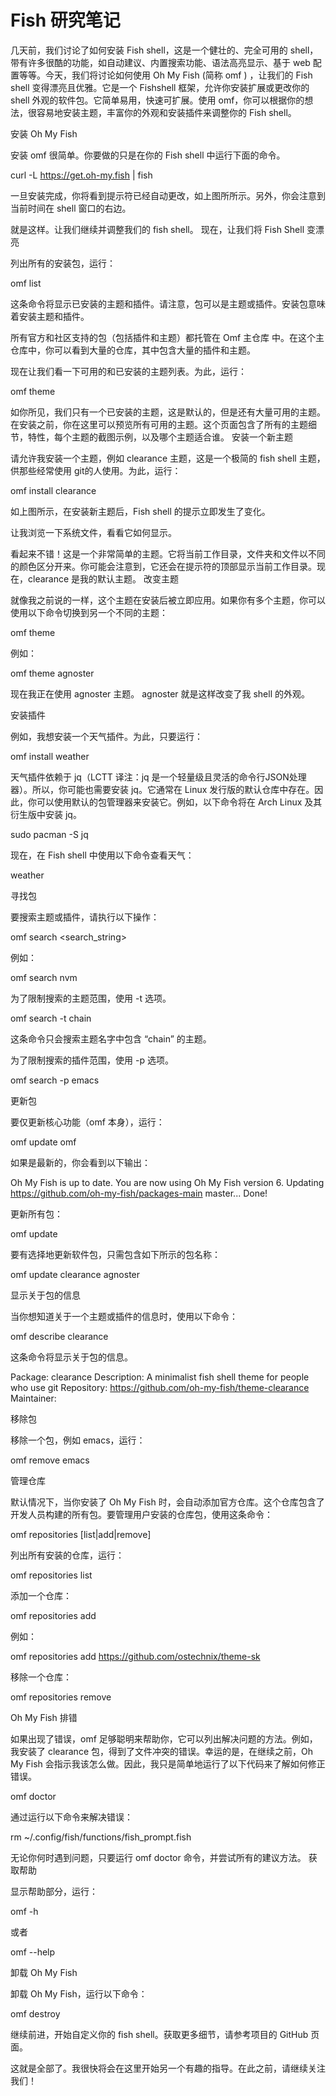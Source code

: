 # Fish 研究笔记

几天前，我们讨论了如何安装 Fish shell，这是一个健壮的、完全可用的 shell，带有许多很酷的功能，如自动建议、内置搜索功能、语法高亮显示、基于 web 配置等等。今天，我们将讨论如何使用 Oh My Fish (简称 omf ) ，让我们的 Fish shell 变得漂亮且优雅。它是一个 Fishshell 框架，允许你安装扩展或更改你的 shell 外观的软件包。它简单易用，快速可扩展。使用 omf，你可以根据你的想法，很容易地安装主题，丰富你的外观和安装插件来调整你的 Fish shell。

安装 Oh My Fish

安装 omf 很简单。你要做的只是在你的 Fish shell 中运行下面的命令。

curl -L https://get.oh-my.fish | fish

一旦安装完成，你将看到提示符已经自动更改，如上图所所示。另外，你会注意到当前时间在 shell 窗口的右边。

就是这样。让我们继续并调整我们的 fish shell。
现在，让我们将 Fish Shell 变漂亮

列出所有的安装包，运行：

omf list

这条命令将显示已安装的主题和插件。请注意，包可以是主题或插件。安装包意味着安装主题和插件。

所有官方和社区支持的包（包括插件和主题）都托管在 Omf 主仓库 中。在这个主仓库中，你可以看到大量的仓库，其中包含大量的插件和主题。

现在让我们看一下可用的和已安装的主题列表。为此，运行：

omf theme

如你所见，我们只有一个已安装的主题，这是默认的，但是还有大量可用的主题。在安装之前，你在这里可以预览所有可用的主题。这个页面包含了所有的主题细节，特性，每个主题的截图示例，以及哪个主题适合谁。
安装一个新主题

请允许我安装一个主题，例如 clearance 主题，这是一个极简的 fish shell 主题，供那些经常使用 git的人使用。为此，运行：

omf install clearance

如上图所示，在安装新主题后，Fish shell 的提示立即发生了变化。

让我浏览一下系统文件，看看它如何显示。



看起来不错！这是一个非常简单的主题。它将当前工作目录，文件夹和文件以不同的颜色区分开来。你可能会注意到，它还会在提示符的顶部显示当前工作目录。现在，clearance 是我的默认主题。
改变主题

就像我之前说的一样，这个主题在安装后被立即应用。如果你有多个主题，你可以使用以下命令切换到另一个不同的主题：

omf theme <theme-name>

例如：

omf theme agnoster

现在我正在使用 agnoster 主题。 agnoster 就是这样改变了我 shell 的外观。



安装插件

例如，我想安装一个天气插件。为此，只要运行：

omf install weather

天气插件依赖于 jq（LCTT 译注：jq 是一个轻量级且灵活的命令行JSON处理器）。所以，你可能也需要安装 jq。它通常在 Linux 发行版的默认仓库中存在。因此，你可以使用默认的包管理器来安装它。例如，以下命令将在 Arch Linux 及其衍生版中安装 jq。

sudo pacman -S jq

现在，在 Fish shell 中使用以下命令查看天气：

weather



寻找包

要搜索主题或插件，请执行以下操作：

omf search <search_string>

例如：

omf search nvm

为了限制搜索的主题范围，使用 -t 选项。

omf search -t chain

这条命令只会搜索主题名字中包含 “chain” 的主题。

为了限制搜索的插件范围，使用 -p 选项。

omf search -p emacs

更新包

要仅更新核心功能（omf 本身），运行：

omf update omf

如果是最新的，你会看到以下输出：

Oh My Fish is up to date.
You are now using Oh My Fish version 6.
Updating https://github.com/oh-my-fish/packages-main master... Done!

更新所有包：

omf update

要有选择地更新软件包，只需包含如下所示的包名称：

omf update clearance agnoster

显示关于包的信息

当你想知道关于一个主题或插件的信息时，使用以下命令：

omf describe clearance

这条命令将显示关于包的信息。

Package: clearance
Description: A minimalist fish shell theme for people who use git
Repository: https://github.com/oh-my-fish/theme-clearance
Maintainer:

移除包

移除一个包，例如 emacs，运行：

omf remove emacs

管理仓库

默认情况下，当你安装了 Oh My Fish 时，会自动添加官方仓库。这个仓库包含了开发人员构建的所有包。要管理用户安装的仓库包，使用这条命令：

omf repositories [list|add|remove]

列出所有安装的仓库，运行：

omf repositories list

添加一个仓库：

omf repositories add <URL>

例如：

omf repositories add https://github.com/ostechnix/theme-sk

移除一个仓库：

omf repositories remove <repository-name>

Oh My Fish 排错

如果出现了错误，omf 足够聪明来帮助你，它可以列出解决问题的方法。例如，我安装了 clearance 包，得到了文件冲突的错误。幸运的是，在继续之前，Oh My Fish 会指示我该怎么做。因此，我只是简单地运行了以下代码来了解如何修正错误。

omf doctor

通过运行以下命令来解决错误：

rm ~/.config/fish/functions/fish_prompt.fish



无论你何时遇到问题，只要运行 omf doctor 命令，并尝试所有的建议方法。
获取帮助

显示帮助部分，运行：

omf -h

或者

omf --help

卸载 Oh My Fish

卸载 Oh My Fish，运行以下命令：

omf destroy

继续前进，开始自定义你的 fish shell。获取更多细节，请参考项目的 GitHub 页面。

这就是全部了。我很快将会在这里开始另一个有趣的指导。在此之前，请继续关注我们！
